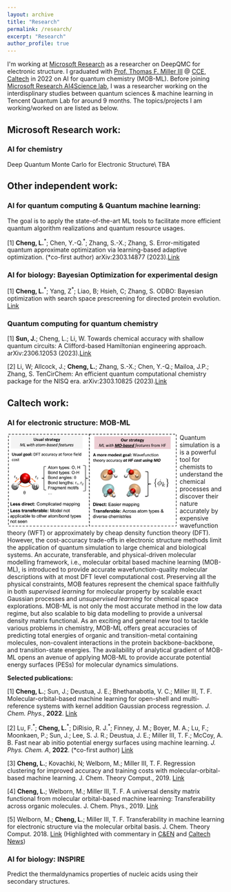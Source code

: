 ```yaml
---
layout: archive
title: "Research"
permalink: /research/
excerpt: "Research"
author_profile: true
---
```


I'm working at [Microsoft Research](https://www.microsoft.com/en-us/research/) as a researcher on DeepQMC for electronic structure. I graduated with [Prof. Thomas F. Miller III](https://millergroup.caltech.edu/Miller_Group/Home.html/) @ [CCE, Caltech](http://cce.caltech.edu/) in 2022 on AI for quantum chemistry (MOB-ML). Before joining [Microsoft Research AI4Science lab](https://www.microsoft.com/en-us/research/lab/microsoft-research-ai4science/), I was a researcher working on the interdisplinary studies between quantum sciences & machine learning in Tencent Quantum Lab for around 9 months. The topics/projects I am working/worked on are listed as below.

Microsoft Research work:
---
### AI for chemistry
Deep Quantum Monte Carlo for Electronic Structure\\
TBA


Other independent work:
---
### AI for quantum computing & Quantum machine learning:
The goal is to apply the state-of-the-art ML tools to facilitate more efficient quantum algorithm realizations and quantum resource usages.

[1] **Cheng, L.**<sup>\*</sup>; Chen, Y.-Q.<sup>\*</sup>; Zhang, S.-X.; Zhang, S. Error-mitigated quantum approximate optimization via learning-based adaptive optimization. (\*co-first author) arXiv:2303.14877 (2023).[Link](https://arxiv.org/abs/2303.14877)


### AI for biology: Bayesian Optimization for experimental design
[1] **Cheng, L.**<sup>\*</sup>; Yang, Z<sup>\*</sup>; Liao, B; Hsieh, C; Zhang, S. ODBO: Bayesian optimization with search space prescreening for directed protein evolution. [Link](https://arxiv.org/abs/2205.09548)


### Quantum computing for quantum chemistry
[1] **Sun, J.**; Cheng, L.; Li, W. Towards chemical accuracy with shallow quantum circuits: A Clifford-based Hamiltonian engineering approach. arXiv:2306.12053 (2023).[Link](https://arxiv.org/abs/2306.12053)

[2] Li, W; Allcock, J.; **Cheng, L.**; Zhang, S.-X.; Chen, Y.-Q.; Mailoa, J.P.; Zhang, S. TenCirChem: An efficient quantum computational chemistry package for the NISQ era. arXiv:2303.10825 (2023).[Link](https://arxiv.org/abs/2303.10825)


Caltech work:
---
### AI for electronic structure: MOB-ML

<img src="../images/mobml.jpg"  width="400"  align="left" />Quantum simulation is a is a powerful tool for chemists to understand the chemical processes and discover their nature accurately by expensive wavefunction theory (WFT) or approximately by cheap density function theory (DFT). However, the cost-accuracy trade-offs in electronic structure methods limit the application of quantum simulation to large chemical and biological systems. An accurate, transferable, and physical-driven molecular modelling framework, i.e., molecular orbital based machine learning (MOB-ML), is introduced to provide accurate wavefunction-quality molecular descriptions with at most DFT level computational cost. Preserving all the physical constraints, MOB features represent the chemical space faithfully in both *supervised learning* for molecular property by scalable exact Gaussian processes and *unsupervised learning* for chemical space explorations. MOB-ML is not only the most accurate method in the low data regime, but also scalable to big data modelling to provide a universal density matrix functional. As an exciting and general new tool to tackle various problems in chemistry, MOB-ML offers great accuracies of predicting total energies of organic and transition-metal containing molecules, non-covalent interactions in the protein backbone-backbone, and transition-state energies. The availability of analytical gradient of MOB-ML opens an avenue of applying MOB-ML to provide accurate potential energy surfaces (PESs) for molecular dynamics simulations.


**Selected publications:**

[1]  **Cheng, L.**; Sun, J.; Deustua, J. E.; Bhethanabotla, V. C.; Miller III, T. F. Molecular-orbital-based machine learning for open-shell and multi-reference systems with kernel addition Gaussian process regression. *J. Chem. Phys.*, **2022**. [Link](https://aip.scitation.org/doi/10.1063/5.0110886)

[2] Lu, F.<sup>\*</sup>; **Cheng, L.**<sup>\*</sup>; DiRisio, R. J.<sup>\*</sup>; Finney, J. M.; Boyer, M. A.; Lu, F.; Moonkaen, P.; Sun, J.; Lee, S. J. R.; Deustua, J. E.; Miller III, T. F.; McCoy, A. B. Fast near ab initio potential energy surfaces using machine learning. *J. Phys. Chem. A*, **2022**. (\*co-first author) [Link](https://pubs.acs.org/doi/abs/10.1021/acs.jpca.2c02243)

[3] **Cheng, L.**; Kovachki, N; Welborn, M.; Miller III, T. F. Regression clustering for improved accuracy and training costs with molecular-orbital-based machine learning. J. Chem. Theory Comput., 2019. [Link](https://pubs.acs.org/doi/abs/10.1021/acs.jctc.9b00884)

[4] **Cheng, L.**; Welborn, M.; Miller III, T. F. A universal density matrix functional from molecular orbital-based machine learning: Transferability across organic molecules. J. Chem. Phys., 2019. [Link](https://aip.scitation.org/doi/full/10.1063/1.5088393)

[5] Welborn, M.; **Cheng, L.**; Miller III, T. F. Transferability in machine learning for electronic structure via the molecular orbital basis. J. Chem. Theory Comput. 2018. [Link](https://pubs.acs.org/doi/abs/10.1021/acs.jctc.8b00636) (Highlighted with commentary in [C&EN](https://cen.acs.org/physical-chemistry/computational-chemistry/Machine-learning-predicts-electronic-properties/96/web/2018/08) and [Caltech News](http://www.caltech.edu/news/researchers-put-ai-work-making-chemistry-predictions-83357))


### AI for biology: INSPIRE
Predict the thermaldynamics properties of nucleic acids using their secondary structures.
